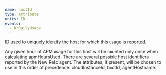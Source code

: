 ```yaml
---
name: hostId
type: attribute
units: ID
events:
  - NrDailyUsage
---
```


ID used to uniquely identify the host for which this usage is reported.

Any given hour of APM usage for this host will be counted only once when calculating apmHoursUsed. There are several possible host identifiers reported by the New Relic agent. The attributes, if present, will be chosen to use in this order of precedence: cloudInstanceId, bootId, agentHostname.
